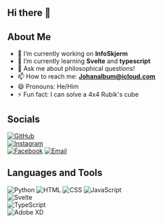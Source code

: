 ## Hi there 👋

<!--
**JohanArntzen/JohanArntzen** is a ✨ _special_ ✨ repository because its `README.md` (this file) appears on your GitHub profile.

Here are some ideas to get you started:

- 🔭 I’m currently working on ...
- 🌱 I’m currently learning ...
- 👯 I’m looking to collaborate on ...
- 🤔 I’m looking for help with ...
- 💬 Ask me about ...
- 📫 How to reach me: ...
- 😄 Pronouns: ...
- ⚡ Fun fact: ...
-->
## About Me  
- 🔭 I’m currently working on **InfoSkjerm**  
- 🌱 I’m currently learning **Svelte** and **typescript**  
- 💬 Ask me about philosophical questions!
- 📫 How to reach me: **Johanalbum@icloud.com**
- 😄 Pronouns: He/Him
- ⚡ Fun fact: I can solve a 4x4 Rubik's cube

## Socials   
[![GitHub](https://img.shields.io/badge/GitHub-JohanArntzen-blue?style=flat&logo=github)](https://github.com/JohanArntzen)  
[![Instagram](https://img.shields.io/badge/Instagram-Johan_Arntzen-red?style=flat&logo=instagram)](https://instagram.com/johan_arntzen)  
[![Facebook](https://img.shields.io/badge/Facebook-Johan_Arntzen-1877F2?style=flat&logo=facebook&logoColor=white)](https://facebook.com/johan.arntzen.96)
[![Email](https://img.shields.io/badge/Email-Johan.A.Arntzen@gmail.com-D14836?style=flat&logo=gmail&logoColor=white)](mailto:Johan.A.Arntzen@gmail.com)
## Languages and Tools   
![Python](https://img.shields.io/badge/Python-3776AB?style=flat&logo=python&logoColor=white) 
![HTML](https://img.shields.io/badge/HTML-E34F26?style=flat&logo=html5&logoColor=white) 
![CSS](https://img.shields.io/badge/CSS-F7DF1E?style=flat&logo=css&logoColor=black) 
![JavaScript](https://img.shields.io/badge/JavaScript-F7DF1E?style=flat&logo=javascript&logoColor=black)    
![Svelte](https://img.shields.io/badge/Svelte-FF3E00?style=flat&logo=svelte&logoColor=white)  
![TypeScript](https://img.shields.io/badge/TypeScript-3178C6?style=flat&logo=typescript&logoColor=white)  
![Adobe XD](https://img.shields.io/badge/Adobe%20XD-FF61F6?style=flat&logo=adobe-xd&logoColor=white)  
